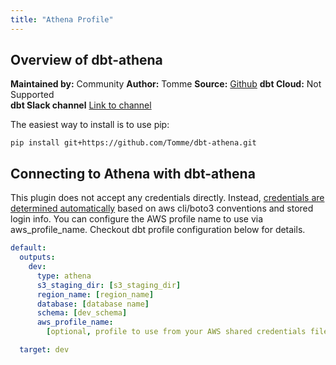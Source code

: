 ```yaml
---
title: "Athena Profile"
---
```


## Overview of dbt-athena

**Maintained by:** Community
**Author:** Tomme
**Source:** [Github](https://github.com/Tomme/dbt-athena)
**dbt Cloud:** Not Supported  
**dbt Slack channel** [Link to channel](https://getdbt.slack.com/archives/C013MLFR7BQ)

The easiest way to install is to use pip:

    pip install git+https://github.com/Tomme/dbt-athena.git

## Connecting to Athena with dbt-athena

This plugin does not accept any credentials directly. Instead, [credentials are determined automatically](https://boto3.amazonaws.com/v1/documentation/api/latest/guide/credentials.html) based on aws cli/boto3 conventions and stored login info. You can configure the AWS profile name to use via aws_profile_name. Checkout dbt profile configuration below for details.

<File name='~/.dbt/profiles.yml'>

```yaml
default:
  outputs:
    dev:
      type: athena
      s3_staging_dir: [s3_staging_dir]
      region_name: [region_name]
      database: [database name]
      schema: [dev_schema]
      aws_profile_name:
        [optional, profile to use from your AWS shared credentials file.]

  target: dev
```

</File>
